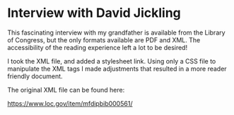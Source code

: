 # Interview with David Jickling

This fascinating interview with my grandfather is available from the Library of
Congress, but the only formats available are PDF and XML.
The accessibility of the reading experience left a lot to be desired!

I took the XML file, and added a stylesheet link. Using only a CSS file to
manipulate the XML tags I made adjustments that resulted in a more reader
friendly document.

The original XML file can be found here:

https://www.loc.gov/item/mfdipbib000561/
